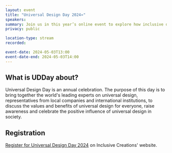 ```yaml
---
layout: event
title: "Universal Design Day 2024»"
speakers: 
summary: Join us in this year’s online event to explore how inclusive design creates a better future for all.
privacy: public

location-type: stream
recorded: 

event-date: 2024-05-03T13:00
event-date-end: 2024-05-03T14:00
---
```

## What is UDDay about?
Universal Design Day is an annual celebration. The purpose of this day is to bring together the world's leading experts on universal design,
representatives from local companies and international institutions, to discuss the values and benefits of universal design for everyone, raise awareness and celebrate the positive influence of universal design in society.

## Registration
[Register for Universal Design Day 2024](https://us06web.zoom.us/webinar/register/WN_ftEL-QRbQjmiymJPou9IZg) on Inclusive Creations' website. 
